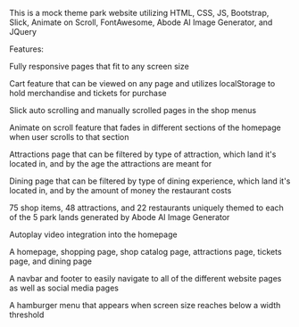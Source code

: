 This is a mock theme park website utilizing HTML, CSS, JS, Bootstrap, Slick, Animate on Scroll, FontAwesome, Abode AI Image Generator, and JQuery

Features:

Fully responsive pages that fit to any screen size

Cart feature that can be viewed on any page and utilizes localStorage to hold merchandise and tickets for purchase

Slick auto scrolling and manually scrolled pages in the shop menus

Animate on scroll feature that fades in different sections of the homepage when user scrolls to that section

Attractions page that can be filtered by type of attraction, which land it's located in, and by the age the attractions are meant for

Dining page that can be filtered by type of dining experience, which land it's located in, and by the amount of money the restaurant costs

75 shop items, 48 attractions, and 22 restaurants uniquely themed to each of the 5 park lands generated by Abode AI Image Generator

Autoplay video integration into the homepage

A homepage, shopping page, shop catalog page, attractions page, tickets page, and dining page

A navbar and footer to easily navigate to all of the different website pages as well as social media pages

A hamburger menu that appears when screen size reaches below a width threshold
